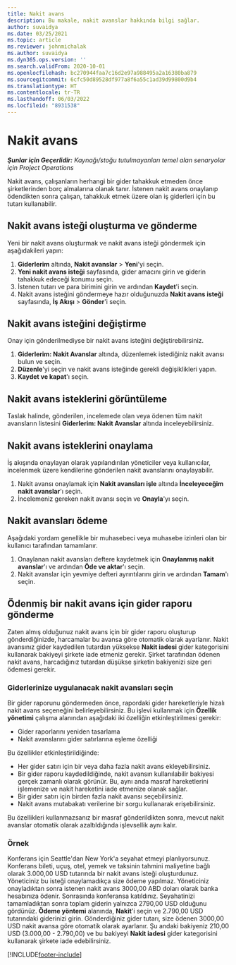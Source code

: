 ```yaml
---
title: Nakit avans
description: Bu makale, nakit avanslar hakkında bilgi sağlar.
author: suvaidya
ms.date: 03/25/2021
ms.topic: article
ms.reviewer: johnmichalak
ms.author: suvaidya
ms.dyn365.ops.version: ''
ms.search.validFrom: 2020-10-01
ms.openlocfilehash: bc270944faa7c16d2e97a988495a2a16380ba879
ms.sourcegitcommit: 6cfc50d89528df977a8f6a55c1ad39d99800d9b4
ms.translationtype: HT
ms.contentlocale: tr-TR
ms.lasthandoff: 06/03/2022
ms.locfileid: "8931538"
---
```

# <a name="cash-advance"></a>Nakit avans

_**Şunlar için Geçerlidir:** Kaynağı/stoğu tutulmayanları temel alan senaryolar için Project Operations_

Nakit avans, çalışanların herhangi bir gider tahakkuk etmeden önce şirketlerinden borç almalarına olanak tanır. İstenen nakit avans onaylanıp ödendikten sonra çalışan, tahakkuk etmek üzere olan iş giderleri için bu tutarı kullanabilir. 

## <a name="create-and-submit-a-cash-advance-request"></a>Nakit avans isteği oluşturma ve gönderme
Yeni bir nakit avans oluşturmak ve nakit avans isteği göndermek için aşağıdakileri yapın: 

1. **Giderlerim** altında, **Nakit avanslar** > **Yeni**'yi seçin. 
2. **Yeni nakit avans isteği** sayfasında, gider amacını girin ve giderin tahakkuk edeceği konumu seçin.
3. İstenen tutarı ve para birimini girin ve ardından **Kaydet**'i seçin. 
4. Nakit avans isteğini göndermeye hazır olduğunuzda **Nakit avans isteği** sayfasında, **İş Akışı** > **Gönder**'i seçin.

## <a name="modify-a-cash-advance-request"></a>Nakit avans isteğini değiştirme

Onay için gönderilmediyse bir nakit avans isteğini değiştirebilirsiniz.

1. **Giderlerim: Nakit Avanslar** altında, düzenlemek istediğiniz nakit avansı bulun ve seçin.
2. **Düzenle**'yi seçin ve nakit avans isteğinde gerekli değişiklikleri yapın. 
3. **Kaydet ve kapat**'ı seçin.


## <a name="view-cash-advance-requests"></a>Nakit avans isteklerini görüntüleme
Taslak halinde, gönderilen, incelemede olan veya ödenen tüm nakit avansların listesini **Giderlerim: Nakit Avanslar** altında inceleyebilirsiniz. 

## <a name="approve-cash-advance-requests"></a>Nakit avans isteklerini onaylama

İş akışında onaylayan olarak yapılandırılan yöneticiler veya kullanıcılar, incelenmek üzere kendilerine gönderilen nakit avanslarını onaylayabilir. 

1. Nakit avansı onaylamak için **Nakit avansları işle** altında **İnceleyeceğim nakit avanslar**'ı seçin.
2. İncelemeniz gereken nakit avansı seçin ve **Onayla**'yı seçin.  

## <a name="pay-cash-advances"></a>Nakit avansları ödeme 
Aşağıdaki yordam genellikle bir muhasebeci veya muhasebe izinleri olan bir kullanıcı tarafından tamamlanır.

1. Onaylanan nakit avansları deftere kaydetmek için **Onaylanmış nakit avanslar**'ı ve ardından **Öde ve aktar**'ı seçin.  
2. Nakit avanslar için yevmiye defteri ayrıntılarını girin ve ardından **Tamam**'ı seçin. 

## <a name="submit-an-expense-report-against-a-paid-cash-advance"></a>Ödenmiş bir nakit avans için gider raporu gönderme 

Zaten almış olduğunuz nakit avans için bir gider raporu oluşturup gönderdiğinizde, harcamalar bu avansa göre otomatik olarak ayarlanır. Nakit avansınız gider kaydedilen tutardan yüksekse **Nakit iadesi** gider kategorisini kullanarak bakiyeyi şirkete iade etmeniz gerekir. Şirket tarafından ödenen nakit avans, harcadığınız tutardan düşükse şirketin bakiyenizi size geri ödemesi gerekir. 

### <a name="select-cash-advances-that-apply-to-your-expenses"></a>Giderlerinize uygulanacak nakit avansları seçin
Bir gider raporunu göndermeden önce, rapordaki gider hareketleriyle hizalı nakit avans seçeneğini belirleyebilirsiniz. Bu işlevi kullanmak için **Özellik yönetimi** çalışma alanından aşağıdaki iki özelliğin etkinleştirilmesi gerekir:

  - Gider raporlarını yeniden tasarlama
  - Nakit avanslarını gider satırlarına eşleme özelliği
 
 Bu özellikler etkinleştirildiğinde:
 
  - Her gider satırı için bir veya daha fazla nakit avans ekleyebilirsiniz.
  - Bir gider raporu kaydedildiğinde, nakit avansın kullanılabilir bakiyesi gerçek zamanlı olarak görünür. Bu, aynı anda masraf hareketlerini işlemenize ve nakit hareketini iade etmenize olanak sağlar.
  - Bir gider satırı için birden fazla nakit avansı seçebilirsiniz.
  - Nakit avans mutabakatı verilerine bir sorgu kullanarak erişebilirsiniz. 
 
Bu özellikleri kullanmazsanız bir masraf gönderildikten sonra, mevcut nakit avanslar otomatik olarak azaltıldığında işlevsellik aynı kalır.

### <a name="example"></a>Örnek 
Konferans için Seattle'dan New York'a seyahat etmeyi planlıyorsunuz. Konferans bileti, uçuş, otel, yemek ve taksinin tahmini maliyetine bağlı olarak 3.000,00 USD tutarında bir nakit avans isteği oluşturdunuz. Yöneticiniz bu isteği onaylamadıkça size ödeme yapılmaz. Yöneticiniz onayladıktan sonra istenen nakit avans 3000,00 ABD doları olarak banka hesabınıza ödenir. Sonrasında konferansa katıldınız. Seyahatinizi tamamladıktan sonra toplam giderin yalnızca 2790,00 USD olduğunu gördünüz. **Ödeme yöntemi** alanında, **Nakit**'i seçin ve 2.790,00 USD tutarındaki giderinizi girin. Gönderdiğiniz gider tutarı, size ödenen 3000,00 USD nakit avansa göre otomatik olarak ayarlanır. Şu andaki bakiyeniz 210,00 USD (3.000,00 - 2.790,00) ve bu bakiyeyi **Nakit iadesi** gider kategorisini kullanarak şirkete iade edebilirsiniz.



[!INCLUDE[footer-include](../includes/footer-banner.md)]
